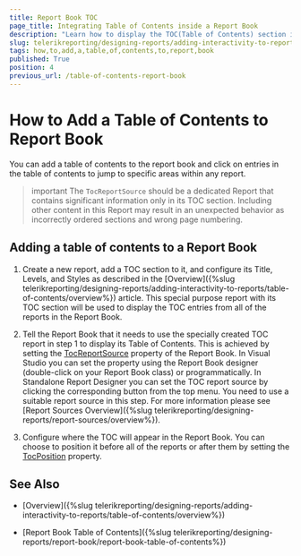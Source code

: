```yaml
---
title: Report Book TOC
page_title: Integrating Table of Contents inside a Report Book
description: "Learn how to display the TOC(Table of Contents) section inside a Report Book."
slug: telerikreporting/designing-reports/adding-interactivity-to-reports/table-of-contents/how-to-add-a-table-of-contents-to-report-book
tags: how,to,add,a,table,of,contents,to,report,book
published: True
position: 4
previous_url: /table-of-contents-report-book
---
```


# How to Add a Table of Contents to Report Book

You can add a table of contents to the report book and click on entries in the table of contents to jump to specific areas within any report.

>important The `TocReportSource` should be a dedicated Report that contains significant information only in its TOC section. Including other content in this Report may result in an unexpected behavior as incorrectly ordered sections and wrong page numbering.

## Adding a table of contents to a Report Book

1. Create a new report, add a TOC section to it, and configure its Title, Levels, and Styles as described in the [Overview]({%slug telerikreporting/designing-reports/adding-interactivity-to-reports/table-of-contents/overview%}) article. This special purpose report with its TOC section will be used to display the TOC entries from all of the reports in the Report Book. 

1. Tell the Report Book that it needs to use the specially created TOC report in step 1 to display its Table of Contents. This is achieved by setting the [TocReportSource](/api/Telerik.Reporting.ReportBook#Telerik_Reporting_ReportBook_TocReportSource) property of the Report Book. In Visual Studio you can set the property using the Report Book designer (double-click on your Report Book class) or programmatically. In Standalone Report Designer you can set the TOC report source by clicking the corresponding button from the top menu. You need to use a suitable report source in this step. For more information please see [Report Sources Overview]({%slug telerikreporting/designing-reports/report-sources/overview%}). 

1. Configure where the TOC will appear in the Report Book. You can choose to position it before all of the reports or after them by setting the [TocPosition](/api/Telerik.Reporting.ReportBook#Telerik_Reporting_ReportBook_TocPosition) property. 

## See Also

 * [Overview]({%slug telerikreporting/designing-reports/adding-interactivity-to-reports/table-of-contents/overview%})

 * [Report Book Table of Contents]({%slug telerikreporting/designing-reports/report-book/report-book-table-of-contents%})
